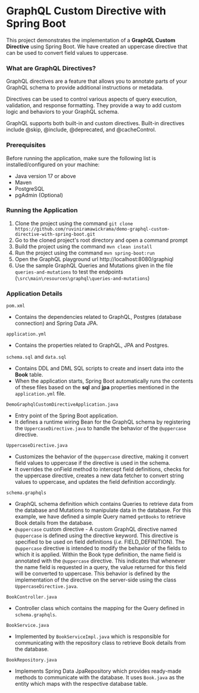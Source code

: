 # GraphQL Custom Directive with Spring Boot

This project demonstrates the implementation of a **GraphQL Custom Directive** using Spring Boot. We have created an uppercase directive that can be used to convert field values to uppercase.

### What are GraphQL Directives?

GraphQL directives are a feature that allows you to annotate parts of your GraphQL schema to provide additional instructions or metadata. 

Directives can be used to control various aspects of query execution, validation, and response formatting. They provide a way to add custom logic and behaviors to your GraphQL schema.

GraphQL supports both built-in and custom directives. Built-in directives include @skip, @include, @deprecated, and @cacheControl.

### Prerequisites
Before running the application, make sure the following list is installed/configured on your machine:

* Java version 17 or above
* Maven
* PostgreSQL
* pgAdmin (Optional)

### Running the Application

1. Clone the project using the command `git clone https://github.com/ruviniramawickrama/demo-graphql-custom-directive-with-spring-boot.git`
2. Go to the cloned project's root directory and open a command prompt
3. Build the project using the command `mvn clean install`
4. Run the project using the command `mvn spring-boot:run`
5. Open the GraphQL playground url http://localhost:8080/graphiql
6. Use the sample GraphQL Queries and Mutations given in the file `queries-and-mutations` to test the endpoints (`\src\main\resources\graphql\queries-and-mutations`)

### Application Details

`pom.xml`
- Contains the dependencies related to GraphQL, Postgres (database connection) and Spring Data JPA.

`application.yml`
- Contains the properties related to GraphQL, JPA and Postgres.

`schema.sql` and `data.sql`
- Contains DDL and DML SQL scripts to create and insert data into the **Book** table.
- When the application starts, Spring Boot automatically runs the contents of these files based on the **sql** and **jpa** properties mentioned in the `application.yml` file.

`DemoGraphqlCustomDirectiveApplication.java`
- Entry point of the Spring Boot application.
- It defines a runtime wiring Bean for the GraphQL schema by registering the `UppercaseDirective.java` to handle the behavior of the `@uppercase` directive.

`UppercaseDirective.java`
- Customizes the behavior of the `@uppercase` directive, making it convert field values to uppercase if the directive is used in the schema.
- It overrides the onField method to intercept field definitions, checks for the uppercase directive, creates a new data fetcher to convert string values to uppercase, and updates the field definition accordingly.

`schema.graphqls`
- GraphQL schema definition which contains Queries to retrieve data from the database and Mutations to manipulate data in the database. For this example, we have defined a simple Query named `getBooks` to retrieve Book details from the database.
- `@uppercase` custom directive - A custom GraphQL directive named `@uppercase` is defined using the directive keyword. This directive is specified to be used on field definitions (_i.e._ FIELD_DEFINITION). The `@uppercase` directive is intended to modify the behavior of the fields to which it is applied. Within the Book type definition, the name field is annotated with the `@uppercase` directive. This indicates that whenever the name field is requested in a query, the value returned for this field will be converted to uppercase. This behavior is defined by the implementation of the directive on the server-side using the class `UppercaseDirective.java`.

`BookController.java`
- Controller class which contains the mapping for the Query defined in `schema.graphqls`.

`BookService.java`
- Implemented by `BookServiceImpl.java` which is responsible for communicating with the repository class to retrieve Book details from the database.

`BookRepository.java`
- Implements Spring Data JpaRepository which provides ready-made methods to communicate with the database. It uses `Book.java` as the entity which maps with the respective database table.
